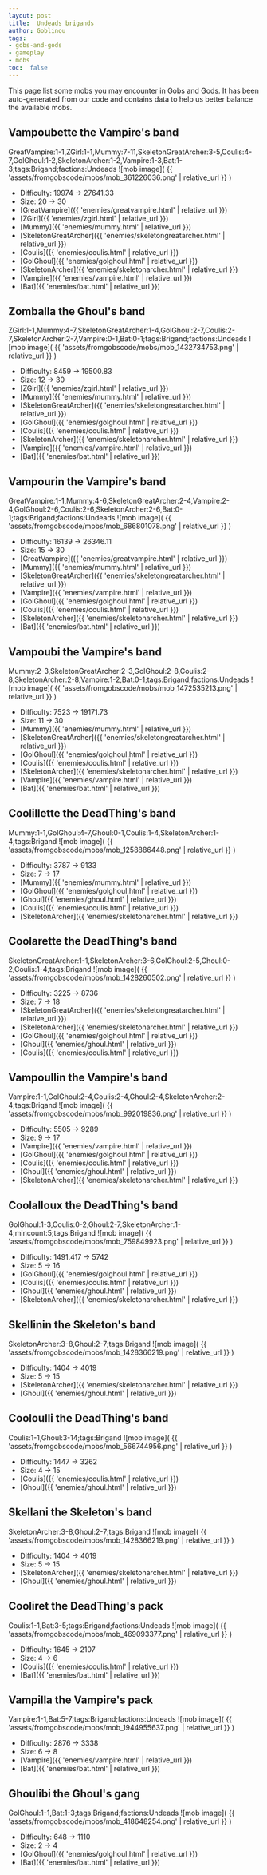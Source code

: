 ```yaml
---
layout: post
title:  Undeads brigands
author: Goblinou
tags:
- gobs-and-gods
- gameplay
- mobs
toc:  false
---
```


This page list some mobs you may encounter in Gobs and Gods. It has been auto-generated from our code and contains data to help us better balance the available mobs. 

## Vampoubette the Vampire's band
GreatVampire:1-1,ZGirl:1-1,Mummy:7-11,SkeletonGreatArcher:3-5,Coulis:4-7,GolGhoul:1-2,SkeletonArcher:1-2,Vampire:1-3,Bat:1-3;tags:Brigand;factions:Undeads
![mob image]( {{ 'assets/fromgobscode/mobs/mob_361226036.png' | relative_url }} )
- Difficulty: 19974 -> 27641.33
- Size: 20 -> 30
- [GreatVampire]({{ 'enemies/greatvampire.html' | relative_url }})
- [ZGirl]({{ 'enemies/zgirl.html' | relative_url }})
- [Mummy]({{ 'enemies/mummy.html' | relative_url }})
- [SkeletonGreatArcher]({{ 'enemies/skeletongreatarcher.html' | relative_url }})
- [Coulis]({{ 'enemies/coulis.html' | relative_url }})
- [GolGhoul]({{ 'enemies/golghoul.html' | relative_url }})
- [SkeletonArcher]({{ 'enemies/skeletonarcher.html' | relative_url }})
- [Vampire]({{ 'enemies/vampire.html' | relative_url }})
- [Bat]({{ 'enemies/bat.html' | relative_url }})


## Zomballa the Ghoul's band
ZGirl:1-1,Mummy:4-7,SkeletonGreatArcher:1-4,GolGhoul:2-7,Coulis:2-7,SkeletonArcher:2-7,Vampire:0-1,Bat:0-1;tags:Brigand;factions:Undeads
![mob image]( {{ 'assets/fromgobscode/mobs/mob_1432734753.png' | relative_url }} )
- Difficulty: 8459 -> 19500.83
- Size: 12 -> 30
- [ZGirl]({{ 'enemies/zgirl.html' | relative_url }})
- [Mummy]({{ 'enemies/mummy.html' | relative_url }})
- [SkeletonGreatArcher]({{ 'enemies/skeletongreatarcher.html' | relative_url }})
- [GolGhoul]({{ 'enemies/golghoul.html' | relative_url }})
- [Coulis]({{ 'enemies/coulis.html' | relative_url }})
- [SkeletonArcher]({{ 'enemies/skeletonarcher.html' | relative_url }})
- [Vampire]({{ 'enemies/vampire.html' | relative_url }})
- [Bat]({{ 'enemies/bat.html' | relative_url }})


## Vampourin the Vampire's band
GreatVampire:1-1,Mummy:4-6,SkeletonGreatArcher:2-4,Vampire:2-4,GolGhoul:2-6,Coulis:2-6,SkeletonArcher:2-6,Bat:0-1;tags:Brigand;factions:Undeads
![mob image]( {{ 'assets/fromgobscode/mobs/mob_686801078.png' | relative_url }} )
- Difficulty: 16139 -> 26346.11
- Size: 15 -> 30
- [GreatVampire]({{ 'enemies/greatvampire.html' | relative_url }})
- [Mummy]({{ 'enemies/mummy.html' | relative_url }})
- [SkeletonGreatArcher]({{ 'enemies/skeletongreatarcher.html' | relative_url }})
- [Vampire]({{ 'enemies/vampire.html' | relative_url }})
- [GolGhoul]({{ 'enemies/golghoul.html' | relative_url }})
- [Coulis]({{ 'enemies/coulis.html' | relative_url }})
- [SkeletonArcher]({{ 'enemies/skeletonarcher.html' | relative_url }})
- [Bat]({{ 'enemies/bat.html' | relative_url }})


## Vampoubi the Vampire's band
Mummy:2-3,SkeletonGreatArcher:2-3,GolGhoul:2-8,Coulis:2-8,SkeletonArcher:2-8,Vampire:1-2,Bat:0-1;tags:Brigand;factions:Undeads
![mob image]( {{ 'assets/fromgobscode/mobs/mob_1472535213.png' | relative_url }} )
- Difficulty: 7523 -> 19171.73
- Size: 11 -> 30
- [Mummy]({{ 'enemies/mummy.html' | relative_url }})
- [SkeletonGreatArcher]({{ 'enemies/skeletongreatarcher.html' | relative_url }})
- [GolGhoul]({{ 'enemies/golghoul.html' | relative_url }})
- [Coulis]({{ 'enemies/coulis.html' | relative_url }})
- [SkeletonArcher]({{ 'enemies/skeletonarcher.html' | relative_url }})
- [Vampire]({{ 'enemies/vampire.html' | relative_url }})
- [Bat]({{ 'enemies/bat.html' | relative_url }})


## Coolillette the DeadThing's band
Mummy:1-1,GolGhoul:4-7,Ghoul:0-1,Coulis:1-4,SkeletonArcher:1-4;tags:Brigand
![mob image]( {{ 'assets/fromgobscode/mobs/mob_1258886448.png' | relative_url }} )
- Difficulty: 3787 -> 9133
- Size: 7 -> 17
- [Mummy]({{ 'enemies/mummy.html' | relative_url }})
- [GolGhoul]({{ 'enemies/golghoul.html' | relative_url }})
- [Ghoul]({{ 'enemies/ghoul.html' | relative_url }})
- [Coulis]({{ 'enemies/coulis.html' | relative_url }})
- [SkeletonArcher]({{ 'enemies/skeletonarcher.html' | relative_url }})


## Coolarette the DeadThing's band
SkeletonGreatArcher:1-1,SkeletonArcher:3-6,GolGhoul:2-5,Ghoul:0-2,Coulis:1-4;tags:Brigand
![mob image]( {{ 'assets/fromgobscode/mobs/mob_1428260502.png' | relative_url }} )
- Difficulty: 3225 -> 8736
- Size: 7 -> 18
- [SkeletonGreatArcher]({{ 'enemies/skeletongreatarcher.html' | relative_url }})
- [SkeletonArcher]({{ 'enemies/skeletonarcher.html' | relative_url }})
- [GolGhoul]({{ 'enemies/golghoul.html' | relative_url }})
- [Ghoul]({{ 'enemies/ghoul.html' | relative_url }})
- [Coulis]({{ 'enemies/coulis.html' | relative_url }})


## Vampoullin the Vampire's band
Vampire:1-1,GolGhoul:2-4,Coulis:2-4,Ghoul:2-4,SkeletonArcher:2-4;tags:Brigand
![mob image]( {{ 'assets/fromgobscode/mobs/mob_992019836.png' | relative_url }} )
- Difficulty: 5505 -> 9289
- Size: 9 -> 17
- [Vampire]({{ 'enemies/vampire.html' | relative_url }})
- [GolGhoul]({{ 'enemies/golghoul.html' | relative_url }})
- [Coulis]({{ 'enemies/coulis.html' | relative_url }})
- [Ghoul]({{ 'enemies/ghoul.html' | relative_url }})
- [SkeletonArcher]({{ 'enemies/skeletonarcher.html' | relative_url }})


## Coolalloux the DeadThing's band
GolGhoul:1-3,Coulis:0-2,Ghoul:2-7,SkeletonArcher:1-4;mincount:5;tags:Brigand
![mob image]( {{ 'assets/fromgobscode/mobs/mob_759849923.png' | relative_url }} )
- Difficulty: 1491.417 -> 5742
- Size: 5 -> 16
- [GolGhoul]({{ 'enemies/golghoul.html' | relative_url }})
- [Coulis]({{ 'enemies/coulis.html' | relative_url }})
- [Ghoul]({{ 'enemies/ghoul.html' | relative_url }})
- [SkeletonArcher]({{ 'enemies/skeletonarcher.html' | relative_url }})


## Skellinin the Skeleton's band
SkeletonArcher:3-8,Ghoul:2-7;tags:Brigand
![mob image]( {{ 'assets/fromgobscode/mobs/mob_1428366219.png' | relative_url }} )
- Difficulty: 1404 -> 4019
- Size: 5 -> 15
- [SkeletonArcher]({{ 'enemies/skeletonarcher.html' | relative_url }})
- [Ghoul]({{ 'enemies/ghoul.html' | relative_url }})


## Cooloulli the DeadThing's band
Coulis:1-1,Ghoul:3-14;tags:Brigand
![mob image]( {{ 'assets/fromgobscode/mobs/mob_566744956.png' | relative_url }} )
- Difficulty: 1447 -> 3262
- Size: 4 -> 15
- [Coulis]({{ 'enemies/coulis.html' | relative_url }})
- [Ghoul]({{ 'enemies/ghoul.html' | relative_url }})


## Skellani the Skeleton's band
SkeletonArcher:3-8,Ghoul:2-7;tags:Brigand
![mob image]( {{ 'assets/fromgobscode/mobs/mob_1428366219.png' | relative_url }} )
- Difficulty: 1404 -> 4019
- Size: 5 -> 15
- [SkeletonArcher]({{ 'enemies/skeletonarcher.html' | relative_url }})
- [Ghoul]({{ 'enemies/ghoul.html' | relative_url }})


## Cooliret the DeadThing's pack
Coulis:1-1,Bat:3-5;tags:Brigand;factions:Undeads
![mob image]( {{ 'assets/fromgobscode/mobs/mob_469093377.png' | relative_url }} )
- Difficulty: 1645 -> 2107
- Size: 4 -> 6
- [Coulis]({{ 'enemies/coulis.html' | relative_url }})
- [Bat]({{ 'enemies/bat.html' | relative_url }})


## Vampilla the Vampire's pack
Vampire:1-1,Bat:5-7;tags:Brigand;factions:Undeads
![mob image]( {{ 'assets/fromgobscode/mobs/mob_1944955637.png' | relative_url }} )
- Difficulty: 2876 -> 3338
- Size: 6 -> 8
- [Vampire]({{ 'enemies/vampire.html' | relative_url }})
- [Bat]({{ 'enemies/bat.html' | relative_url }})


## Ghoulibi the Ghoul's gang
GolGhoul:1-1,Bat:1-3;tags:Brigand;factions:Undeads
![mob image]( {{ 'assets/fromgobscode/mobs/mob_418648254.png' | relative_url }} )
- Difficulty: 648 -> 1110
- Size: 2 -> 4
- [GolGhoul]({{ 'enemies/golghoul.html' | relative_url }})
- [Bat]({{ 'enemies/bat.html' | relative_url }})

